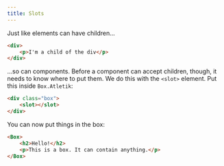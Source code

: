 ```yaml
---
title: Slots
---
```


Just like elements can have children...

```html
<div>
	<p>I'm a child of the div</p>
</div>
```

...so can components. Before a component can accept children, though, it needs to know where to put them. We do this with the `<slot>` element. Put this inside `Box.Atletik`:

```html
<div class="box">
	<slot></slot>
</div>
```

You can now put things in the box:

```html
<Box>
	<h2>Hello!</h2>
	<p>This is a box. It can contain anything.</p>
</Box>
```